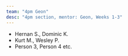 ```yaml
---
team: "4pm Geon"
desc: "4pm section, mentor: Geon, Weeks 1-3"
---
```

* Hernan S., Dominic K.
* Kurt M., Wesley P.
* Person 3, Person 4
etc.
